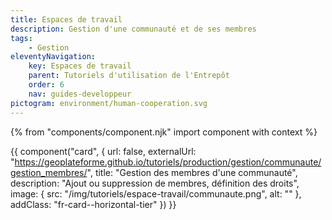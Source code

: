 ```yaml
---
title: Espaces de travail
description: Gestion d'une communauté et de ses membres
tags:
    - Gestion
eleventyNavigation:
    key: Espaces de travail
    parent: Tutoriels d'utilisation de l'Entrepôt
    order: 6
    nav: guides-developpeur
pictogram: environment/human-cooperation.svg
---
```


{% from "components/component.njk" import component with context %}

<div class="fr-grid-row--gutters fr-mb-1w">

<div class="fr-col fr-col-md-12">

{{ component("card", {
    url: false,
    externalUrl: "https://geoplateforme.github.io/tutoriels/production/gestion/communaute/gestion_membres/",
    title: "Gestion des membres d'une communauté",
    description: "Ajout ou suppression de membres, définition des droits",
    image: {
        src: "/img/tutoriels/espace-travail/communaute.png",
        alt: ""
    },
    addClass: "fr-card--horizontal-tier"
}) }}

</div>

</div>
